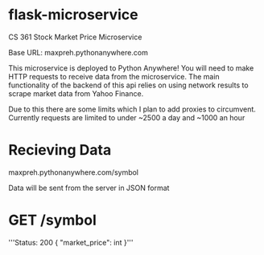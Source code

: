 # flask-microservice
CS 361 Stock Market Price Microservice

Base URL: maxpreh.pythonanywhere.com

This microservice is deployed to Python Anywhere! You will need to make HTTP requests to receive data from the microservice. The main functionality of the backend of this api relies on using network results to scrape market data from Yahoo Finance.

Due to this there are some limits which I plan to add proxies to circumvent. Currently requests are limited to under ~2500 a day and ~1000 an hour

# Recieving Data

maxpreh.pythonanywhere.com/symbol

Data will be sent from the server in JSON format

# GET /symbol

'''Status: 200
{
    "market_price": int
}'''
